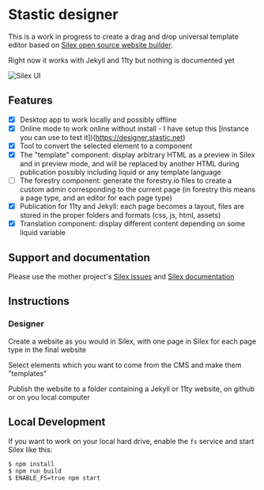 # Stastic designer

This is a work in progress to create a drag and drop universal template editor based on [Silex open source website builder](https://www.silex.me).

Right now it works with Jekyll and 11ty but nothing is documented yet

![Silex UI](https://user-images.githubusercontent.com/715377/36344714-bf264de2-141e-11e8-8c87-f698e96d91c9.png)

## Features

* [x] Desktop app to work locally and possibly offline
* [x] Online mode to work online without install - I have setup this [instance you can use to test it])(https://designer.stastic.net)
* [x] Tool to convert the selected element to a component 
* [x] The "template" component: display arbitrary HTML as a preview in Silex and in preview mode, and will be replaced by another HTML during publication possibly including liquid or any template language
* [ ] The forestry component: generate the forestry.io files to create a custom admin corresponding to the current page (in forestry this means a page type, and an editor for each page type)
* [x] Publication for 11ty and Jekyll: each page becomes a layout, files are stored in the proper folders and formats (css, js, html, assets)
* [x] Translation component: display different content depending on some liquid variable

## Support and documentation

Please use the mother project's [Silex issues](https://github.com/silexlabs/Silex/issues) and [Silex documentation](https://github.com/silexlabs/Silex/wiki)

## Instructions

### Designer

Create a website as you would in Silex, with one page in Silex for each page type in the final website

Select elements which you want to come from the CMS and make them "templates"

Publish the website to a folder containing a Jekyll or 11ty website, on github or on you local computer

## Local Development

If you want to work on your local hard drive, enable the `fs` service and start Silex like this:

```
$ npm install
$ npm run build
$ ENABLE_FS=true npm start
```

